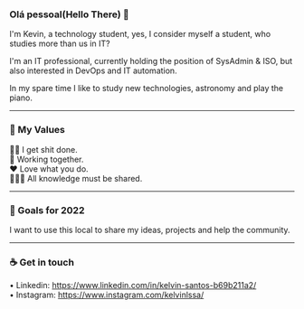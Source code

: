 ### Olá pessoal(Hello There) 👋

I'm Kevin, a technology student, yes, I consider myself a student, who studies more than us in IT?

I'm an IT professional, currently holding the position of SysAdmin & ISO, but also interested in DevOps and IT automation.

In my spare time I like to study new technologies, astronomy and play the piano.
___________________________________________________________________________________________________________________________________________________________________________________

### 🌠 My Values 

🖖🏾 I get shit done.<br/>
🚀 Working together.<br/>
❤️ Love what you do.<br/>
👨🏽‍🏫 All knowledge must be shared.
___________________________________________________________________________________________________________________________________________________________________________________

### 🔭 Goals for 2022

I want to use this local to share my ideas, projects and help the community.

___________________________________________________________________________________________________________________________________________________________________________________

### ☕️ Get in touch 

• Linkedin: https://www.linkedin.com/in/kelvin-santos-b69b211a2/ <br/>
• Instagram: https://www.instagram.com/kelvinlssa/
